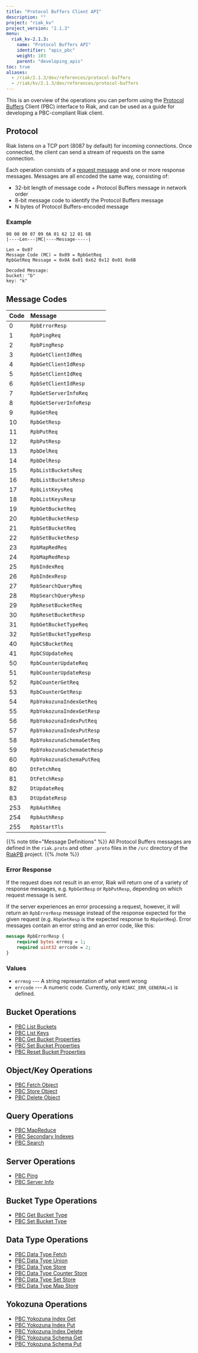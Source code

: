 ```yaml
---
title: "Protocol Buffers Client API"
description: ""
project: "riak_kv"
project_version: "2.1.3"
menu:
  riak_kv-2.1.3:
    name: "Protocol Buffers API"
    identifier: "apis_pbc"
    weight: 103
    parent: "developing_apis"
toc: true
aliases:
  - /riak/2.1.3/dev/references/protocol-buffers
  - /riak/kv/2.1.3/dev/references/protocol-buffers
---
```


This is an overview of the operations you can perform using the
[Protocol Buffers](https://code.google.com/p/protobuf/) Client (PBC)
interface to Riak, and can be used as a guide for developing a
PBC-compliant Riak client.

## Protocol

Riak listens on a TCP port (8087 by default) for incoming connections.
Once connected, the client can send a stream of requests on the same
connection.

Each operation consists of a [request message](https://developers.google.com/protocol-buffers/docs/encoding) and one or more response messages. Messages are all encoded the same way, consisting of:

* 32-bit length of message code + Protocol Buffers message in network
  order
* 8-bit message code to identify the Protocol Buffers message
* N bytes of Protocol Buffers-encoded message

### Example

```
00 00 00 07 09 0A 01 62 12 01 6B
|----Len---|MC|----Message-----|

Len = 0x07
Message Code (MC) = 0x09 = RpbGetReq
RpbGetReq Message = 0x0A 0x01 0x62 0x12 0x01 0x6B

Decoded Message:
bucket: "b"
key: "k"
```

## Message Codes

Code | Message |
:----|:--------|
0 | `RpbErrorResp` |
1 | `RpbPingReq` |
2 | `RpbPingResp` |
3 | `RpbGetClientIdReq` |
4 | `RpbGetClientIdResp` |
5 | `RpbSetClientIdReq` |
6 | `RpbSetClientIdResp` |
7 | `RpbGetServerInfoReq` |
8 | `RpbGetServerInfoResp` |
9 | `RpbGetReq` |
10 | `RpbGetResp` |
11 | `RpbPutReq` |
12 | `RpbPutResp` |
13 | `RpbDelReq` |
14 | `RpbDelResp` |
15 | `RpbListBucketsReq` |
16 | `RpbListBucketsResp` |
17 | `RpbListKeysReq` |
18 | `RpbListKeysResp` |
19 | `RpbGetBucketReq` |
20 | `RpbGetBucketResp` |
21 | `RpbSetBucketReq` |
22 | `RpbSetBucketResp` |
23 | `RpbMapRedReq` |
24 | `RpbMapRedResp` |
25 | `RpbIndexReq` |
26 | `RpbIndexResp` |
27 | `RpbSearchQueryReq` |
28 | `RbpSearchQueryResp` |
29 | `RpbResetBucketReq` |
30 | `RpbResetBucketResp` |
31 | `RpbGetBucketTypeReq` |
32 | `RpbSetBucketTypeResp` |
40 | `RpbCSBucketReq` |
41 | `RpbCSUpdateReq` |
50 | `RpbCounterUpdateReq` |
51 | `RpbCounterUpdateResp` |
52 | `RpbCounterGetReq` |
53 | `RpbCounterGetResp` |
54 | `RpbYokozunaIndexGetReq` |
55 | `RpbYokozunaIndexGetResp` |
56 | `RpbYokozunaIndexPutReq` |
57 | `RpbYokozunaIndexPutResp` |
58 | `RpbYokozunaSchemaGetReq` |
59 | `RpbYokozunaSchemaGetResp` |
60 | `RpbYokozunaSchemaPutReq` |
80 | `DtFetchReq` |
81 | `DtFetchResp` |
82 | `DtUpdateReq` |
83 | `DtUpdateResp` |
253 | `RpbAuthReq` |
254 | `RpbAuthResp` |
255 | `RpbStartTls` |

{{% note title="Message Definitions" %}}
All Protocol Buffers messages are defined in the `riak.proto` and other
`.proto` files in the `/src` directory of the
<a href="https://github.com/basho/riak_pb">RiakPB</a> project.
{{% /note %}}

### Error Response

If the request does not result in an error, Riak will return one of a
variety of response messages, e.g. `RpbGetResp` or `RpbPutResp`,
depending on which request message is sent.

If the server experiences an error processing a request, however, it
will return an `RpbErrorResp` message instead of the response expected
for the given request (e.g. `RbpGetResp` is the expected response to
`RbpGetReq`). Error messages contain an error string and an error code,
like this:

```protobuf
message RpbErrorResp {
    required bytes errmsg = 1;
    required uint32 errcode = 2;
}
```

### Values

* `errmsg` --- A string representation of what went wrong
* `errcode` --- A numeric code. Currently, only `RIAKC_ERR_GENERAL=1`
  is defined.

## Bucket Operations

* [PBC List Buckets](/riak/kv/2.1.3/developing/api/protocol-buffers/list-buckets)
* [PBC List Keys](/riak/kv/2.1.3/developing/api/protocol-buffers/list-keys)
* [PBC Get Bucket Properties](/riak/kv/2.1.3/developing/api/protocol-buffers/get-bucket-props)
* [PBC Set Bucket Properties](/riak/kv/2.1.3/developing/api/protocol-buffers/set-bucket-props)
* [PBC Reset Bucket Properties](/riak/kv/2.1.3/developing/api/protocol-buffers/reset-bucket-props)

## Object/Key Operations

* [PBC Fetch Object](/riak/kv/2.1.3/developing/api/protocol-buffers/fetch-object)
* [PBC Store Object](/riak/kv/2.1.3/developing/api/protocol-buffers/store-object)
* [PBC Delete Object](/riak/kv/2.1.3/developing/api/protocol-buffers/delete-object)

## Query Operations

* [PBC MapReduce](/riak/kv/2.1.3/developing/api/protocol-buffers/mapreduce)
* [PBC Secondary Indexes](/riak/kv/2.1.3/developing/api/protocol-buffers/secondary-indexes)
* [PBC Search](/riak/kv/2.1.3/developing/api/protocol-buffers/search)

## Server Operations

* [PBC Ping](/riak/kv/2.1.3/developing/api/protocol-buffers/ping)
* [PBC Server Info](/riak/kv/2.1.3/developing/api/protocol-buffers/server-info)

## Bucket Type Operations

* [PBC Get Bucket Type](/riak/kv/2.1.3/developing/api/protocol-buffers/get-bucket-type)
* [PBC Set Bucket Type](/riak/kv/2.1.3/developing/api/protocol-buffers/set-bucket-type)

## Data Type Operations

* [PBC Data Type Fetch](/riak/kv/2.1.3/developing/api/protocol-buffers/dt-fetch)
* [PBC Data Type Union](/riak/kv/2.1.3/developing/api/protocol-buffers/dt-union)
* [PBC Data Type Store](/riak/kv/2.1.3/developing/api/protocol-buffers/dt-store)
* [PBC Data Type Counter Store](/riak/kv/2.1.3/developing/api/protocol-buffers/dt-counter-store)
* [PBC Data Type Set Store](/riak/kv/2.1.3/developing/api/protocol-buffers/dt-set-store)
* [PBC Data Type Map Store](/riak/kv/2.1.3/developing/api/protocol-buffers/dt-map-store)

## Yokozuna Operations

* [PBC Yokozuna Index Get](/riak/kv/2.1.3/developing/api/protocol-buffers/yz-index-get)
* [PBC Yokozuna Index Put](/riak/kv/2.1.3/developing/api/protocol-buffers/yz-index-put)
* [PBC Yokozuna Index Delete](/riak/kv/2.1.3/developing/api/protocol-buffers/yz-index-delete)
* [PBC Yokozuna Schema Get](/riak/kv/2.1.3/developing/api/protocol-buffers/yz-schema-get)
* [PBC Yokozuna Schema Put](/riak/kv/2.1.3/developing/api/protocol-buffers/yz-schema-put)
